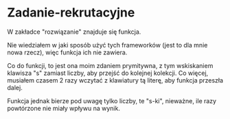 # Zadanie-rekrutacyjne

W zakładce "rozwiązanie" znajduje się funkcja. 

Nie wiedziałem w jaki sposób użyć tych frameworków (jest to dla mnie nowa rzecz), więc funkcja ich nie zawiera.

Co do funkcji, to jest ona moim zdaniem prymitywna, z tym wskiskaniem klawisza "s" zamiast liczby, aby przejść do kolejnej kolekcji. Co więcej, musiałem czasem 2 razy wczytać z klawiatury tą literę, aby funkcja przeszła dalej.

Funkcja jednak bierze pod uwagę tylko liczby, te "s-ki", nieważne, ile razy powtórzone nie miały wpływu na wynik.

